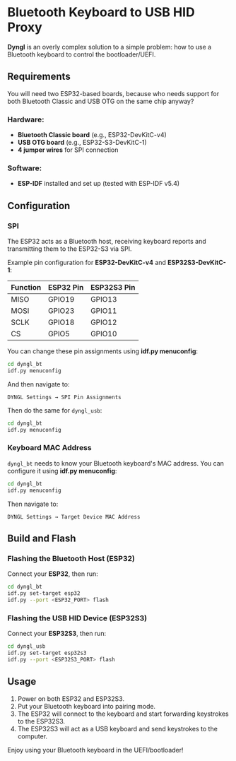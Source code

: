 # Bluetooth Keyboard to USB HID Proxy

**Dyngl** is an overly complex solution to a simple problem: how to use a Bluetooth keyboard to control the bootloader/UEFI.

## Requirements

You will need two ESP32-based boards, because who needs support for both Bluetooth Classic and USB OTG on the same chip anyway?

### Hardware:
- **Bluetooth Classic board** (e.g., ESP32-DevKitC-v4)
- **USB OTG board** (e.g., ESP32-S3-DevKitC-1)
- **4 jumper wires** for SPI connection

### Software:
- **ESP-IDF** installed and set up (tested with ESP-IDF v5.4)

## Configuration

### SPI

The ESP32 acts as a Bluetooth host, receiving keyboard reports and transmitting them to the ESP32-S3 via SPI.

Example pin configuration for **ESP32-DevKitC-v4** and **ESP32S3-DevKitC-1**:

| Function | ESP32 Pin | ESP32S3 Pin |
|----------|----------|------------|
| MISO     | GPIO19   | GPIO13     |
| MOSI     | GPIO23   | GPIO11     |
| SCLK     | GPIO18   | GPIO12     |
| CS       | GPIO5    | GPIO10     |

You can change these pin assignments using **idf.py menuconfig**:

```sh
cd dyngl_bt
idf.py menuconfig
```

And then navigate to:
```
DYNGL Settings → SPI Pin Assignments
```

Then do the same for `dyngl_usb`:

```sh
cd dyngl_bt
idf.py menuconfig
```

### Keyboard MAC Address

`dyngl_bt` needs to know your Bluetooth keyboard's MAC address. You can configure it using **idf.py menuconfig**:

```sh
cd dyngl_bt
idf.py menuconfig
```

Then navigate to:
```
DYNGL Settings → Target Device MAC Address
```

## Build and Flash

### Flashing the Bluetooth Host (ESP32)

Connect your **ESP32**, then run:
```sh
cd dyngl_bt
idf.py set-target esp32
idf.py --port <ESP32_PORT> flash
```

### Flashing the USB HID Device (ESP32S3)

Connect your **ESP32S3**, then run:
```sh
cd dyngl_usb
idf.py set-target esp32s3
idf.py --port <ESP32S3_PORT> flash
```

## Usage

1. Power on both ESP32 and ESP32S3.
2. Put your Bluetooth keyboard into pairing mode.
3. The ESP32 will connect to the keyboard and start forwarding keystrokes to the ESP32S3.
4. The ESP32S3 will act as a USB keyboard and send keystrokes to the computer.

Enjoy using your Bluetooth keyboard in the UEFI/bootloader!

